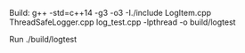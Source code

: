 Build:
	g++ -std=c++14 -g3 -o3 -I./include LogItem.cpp ThreadSafeLogger.cpp log_test.cpp -lpthread -o build/logtest

Run
	./build/logtest
